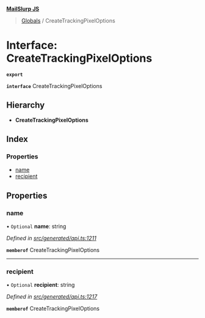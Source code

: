 **[MailSlurp JS](../README.md)**

> [Globals](../README.md) / CreateTrackingPixelOptions

# Interface: CreateTrackingPixelOptions

**`export`** 

**`interface`** CreateTrackingPixelOptions

## Hierarchy

* **CreateTrackingPixelOptions**

## Index

### Properties

* [name](createtrackingpixeloptions.md#name)
* [recipient](createtrackingpixeloptions.md#recipient)

## Properties

### name

• `Optional` **name**: string

*Defined in [src/generated/api.ts:1211](https://github.com/mailslurp/mailslurp-client/blob/c5e5f20/src/generated/api.ts#L1211)*

**`memberof`** CreateTrackingPixelOptions

___

### recipient

• `Optional` **recipient**: string

*Defined in [src/generated/api.ts:1217](https://github.com/mailslurp/mailslurp-client/blob/c5e5f20/src/generated/api.ts#L1217)*

**`memberof`** CreateTrackingPixelOptions
